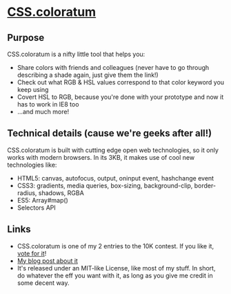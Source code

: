 # [CSS.coloratum](http://css.coloratum.com)

## Purpose
CSS.coloratum is a nifty little tool that helps you:

* Share colors with friends and colleagues (never have to go through describing a shade again, just give them the link!)
* Check out what RGB & HSL values correspond to that color keyword you keep using
* Covert HSL to RGB, because you're done with your prototype and now it has to work in IE8 too
* ...and much more!

## Technical details (cause we're geeks after all!)
CSS.coloratum is built with cutting edge open web technologies, so it only works with modern browsers. In its 3KB, it makes use of cool new technologies like:

* HTML5: canvas, autofocus, output, oninput event, hashchange event
* CSS3: gradients, media queries, box-sizing, background-clip, border-radius, shadows, RGBA
* ES5: Array#map()
* Selectors API

## Links

* CSS.coloratum is one of my 2 entries to the 10K contest. If you like it, [vote for it](http://10k.aneventapart.com/Entry/Details/538)!
* [My blog post about it](http://leaverou.me/2011/09/css-coloratum-convert-and-share-css-colors/)
* It's released under an MIT-like License, like most of my stuff. In short, do whatever the eff you want with it, as long as you give me credit in some decent way.